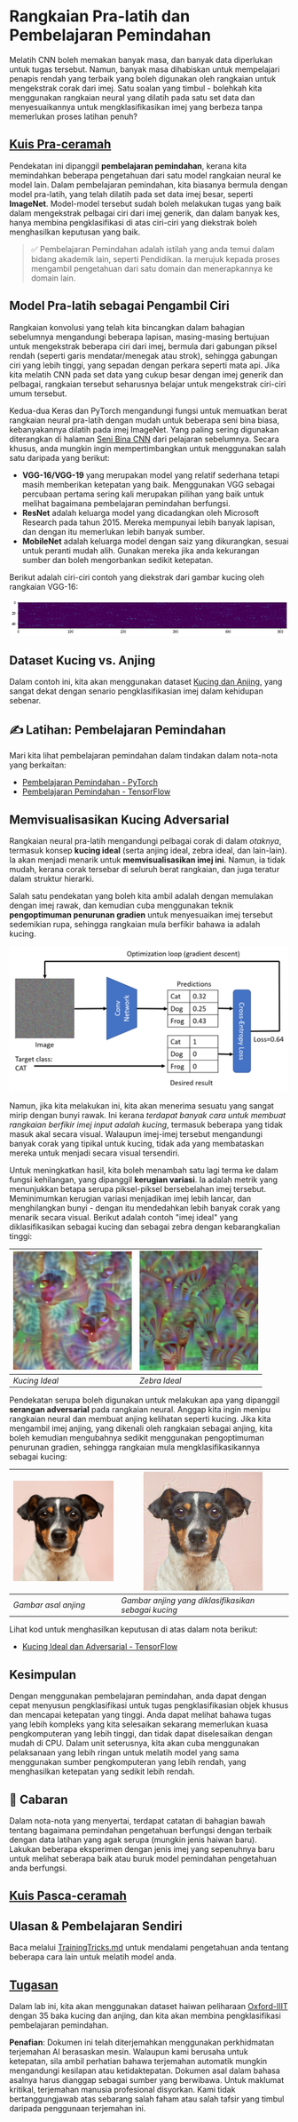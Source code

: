 # Rangkaian Pra-latih dan Pembelajaran Pemindahan

Melatih CNN boleh memakan banyak masa, dan banyak data diperlukan untuk tugas tersebut. Namun, banyak masa dihabiskan untuk mempelajari penapis rendah yang terbaik yang boleh digunakan oleh rangkaian untuk mengekstrak corak dari imej. Satu soalan yang timbul - bolehkah kita menggunakan rangkaian neural yang dilatih pada satu set data dan menyesuaikannya untuk mengklasifikasikan imej yang berbeza tanpa memerlukan proses latihan penuh?

## [Kuis Pra-ceramah](https://red-field-0a6ddfd03.1.azurestaticapps.net/quiz/108)

Pendekatan ini dipanggil **pembelajaran pemindahan**, kerana kita memindahkan beberapa pengetahuan dari satu model rangkaian neural ke model lain. Dalam pembelajaran pemindahan, kita biasanya bermula dengan model pra-latih, yang telah dilatih pada set data imej besar, seperti **ImageNet**. Model-model tersebut sudah boleh melakukan tugas yang baik dalam mengekstrak pelbagai ciri dari imej generik, dan dalam banyak kes, hanya membina pengklasifikasi di atas ciri-ciri yang diekstrak boleh menghasilkan keputusan yang baik.

> ✅ Pembelajaran Pemindahan adalah istilah yang anda temui dalam bidang akademik lain, seperti Pendidikan. Ia merujuk kepada proses mengambil pengetahuan dari satu domain dan menerapkannya ke domain lain.

## Model Pra-latih sebagai Pengambil Ciri

Rangkaian konvolusi yang telah kita bincangkan dalam bahagian sebelumnya mengandungi beberapa lapisan, masing-masing bertujuan untuk mengekstrak beberapa ciri dari imej, bermula dari gabungan piksel rendah (seperti garis mendatar/menegak atau strok), sehingga gabungan ciri yang lebih tinggi, yang sepadan dengan perkara seperti mata api. Jika kita melatih CNN pada set data yang cukup besar dengan imej generik dan pelbagai, rangkaian tersebut seharusnya belajar untuk mengekstrak ciri-ciri umum tersebut.

Kedua-dua Keras dan PyTorch mengandungi fungsi untuk memuatkan berat rangkaian neural pra-latih dengan mudah untuk beberapa seni bina biasa, kebanyakannya dilatih pada imej ImageNet. Yang paling sering digunakan diterangkan di halaman [Seni Bina CNN](../07-ConvNets/CNN_Architectures.md) dari pelajaran sebelumnya. Secara khusus, anda mungkin ingin mempertimbangkan untuk menggunakan salah satu daripada yang berikut:

* **VGG-16/VGG-19** yang merupakan model yang relatif sederhana tetapi masih memberikan ketepatan yang baik. Menggunakan VGG sebagai percubaan pertama sering kali merupakan pilihan yang baik untuk melihat bagaimana pembelajaran pemindahan berfungsi.
* **ResNet** adalah keluarga model yang dicadangkan oleh Microsoft Research pada tahun 2015. Mereka mempunyai lebih banyak lapisan, dan dengan itu memerlukan lebih banyak sumber.
* **MobileNet** adalah keluarga model dengan saiz yang dikurangkan, sesuai untuk peranti mudah alih. Gunakan mereka jika anda kekurangan sumber dan boleh mengorbankan sedikit ketepatan.

Berikut adalah ciri-ciri contoh yang diekstrak dari gambar kucing oleh rangkaian VGG-16:

![Ciri yang diekstrak oleh VGG-16](../../../../../translated_images/features.6291f9c7ba3a0b951af88fc9864632b9115365410765680680d30c927dd67354.ms.png)

## Dataset Kucing vs. Anjing

Dalam contoh ini, kita akan menggunakan dataset [Kucing dan Anjing](https://www.microsoft.com/download/details.aspx?id=54765&WT.mc_id=academic-77998-cacaste), yang sangat dekat dengan senario pengklasifikasian imej dalam kehidupan sebenar.

## ✍️ Latihan: Pembelajaran Pemindahan

Mari kita lihat pembelajaran pemindahan dalam tindakan dalam nota-nota yang berkaitan:

* [Pembelajaran Pemindahan - PyTorch](../../../../../lessons/4-ComputerVision/08-TransferLearning/TransferLearningPyTorch.ipynb)
* [Pembelajaran Pemindahan - TensorFlow](../../../../../lessons/4-ComputerVision/08-TransferLearning/TransferLearningTF.ipynb)

## Memvisualisasikan Kucing Adversarial

Rangkaian neural pra-latih mengandungi pelbagai corak di dalam *otaknya*, termasuk konsep **kucing ideal** (serta anjing ideal, zebra ideal, dan lain-lain). Ia akan menjadi menarik untuk **memvisualisasikan imej ini**. Namun, ia tidak mudah, kerana corak tersebar di seluruh berat rangkaian, dan juga teratur dalam struktur hierarki.

Salah satu pendekatan yang boleh kita ambil adalah dengan memulakan dengan imej rawak, dan kemudian cuba menggunakan teknik **pengoptimuman penurunan gradien** untuk menyesuaikan imej tersebut sedemikian rupa, sehingga rangkaian mula berfikir bahawa ia adalah kucing.

![Gelung Pengoptimuman Imej](../../../../../translated_images/ideal-cat-loop.999fbb8ff306e044f997032f4eef9152b453e6a990e449bbfb107de2493cc37e.ms.png)

Namun, jika kita melakukan ini, kita akan menerima sesuatu yang sangat mirip dengan bunyi rawak. Ini kerana *terdapat banyak cara untuk membuat rangkaian berfikir imej input adalah kucing*, termasuk beberapa yang tidak masuk akal secara visual. Walaupun imej-imej tersebut mengandungi banyak corak yang tipikal untuk kucing, tidak ada yang membataskan mereka untuk menjadi secara visual tersendiri.

Untuk meningkatkan hasil, kita boleh menambah satu lagi terma ke dalam fungsi kehilangan, yang dipanggil **kerugian variasi**. Ia adalah metrik yang menunjukkan betapa serupa piksel-piksel bersebelahan imej tersebut. Meminimumkan kerugian variasi menjadikan imej lebih lancar, dan menghilangkan bunyi - dengan itu mendedahkan lebih banyak corak yang menarik secara visual. Berikut adalah contoh "imej ideal" yang diklasifikasikan sebagai kucing dan sebagai zebra dengan kebarangkalian tinggi:

![Kucing Ideal](../../../../../translated_images/ideal-cat.203dd4597643d6b0bd73038b87f9c0464322725e3a06ab145d25d4a861c70592.ms.png) | ![Zebra Ideal](../../../../../translated_images/ideal-zebra.7f70e8b54ee15a7a314000bb5df38a6cfe086ea04d60df4d3ef313d046b98a2b.ms.png)
-----|-----
 *Kucing Ideal* | *Zebra Ideal*

Pendekatan serupa boleh digunakan untuk melakukan apa yang dipanggil **serangan adversarial** pada rangkaian neural. Anggap kita ingin menipu rangkaian neural dan membuat anjing kelihatan seperti kucing. Jika kita mengambil imej anjing, yang dikenali oleh rangkaian sebagai anjing, kita boleh kemudian mengubahnya sedikit menggunakan pengoptimuman penurunan gradien, sehingga rangkaian mula mengklasifikasikannya sebagai kucing:

![Gambar Anjing](../../../../../translated_images/original-dog.8f68a67d2fe0911f33041c0f7fce8aa4ea919f9d3917ec4b468298522aeb6356.ms.png) | ![Gambar anjing yang diklasifikasikan sebagai kucing](../../../../../translated_images/adversarial-dog.d9fc7773b0142b89752539bfbf884118de845b3851c5162146ea0b8809fc820f.ms.png)
-----|-----
*Gambar asal anjing* | *Gambar anjing yang diklasifikasikan sebagai kucing*

Lihat kod untuk menghasilkan keputusan di atas dalam nota berikut:

* [Kucing Ideal dan Adversarial - TensorFlow](../../../../../lessons/4-ComputerVision/08-TransferLearning/AdversarialCat_TF.ipynb)
## Kesimpulan

Dengan menggunakan pembelajaran pemindahan, anda dapat dengan cepat menyusun pengklasifikasi untuk tugas pengklasifikasian objek khusus dan mencapai ketepatan yang tinggi. Anda dapat melihat bahawa tugas yang lebih kompleks yang kita selesaikan sekarang memerlukan kuasa pengkomputeran yang lebih tinggi, dan tidak dapat diselesaikan dengan mudah di CPU. Dalam unit seterusnya, kita akan cuba menggunakan pelaksanaan yang lebih ringan untuk melatih model yang sama menggunakan sumber pengkomputeran yang lebih rendah, yang menghasilkan ketepatan yang sedikit lebih rendah.

## 🚀 Cabaran

Dalam nota-nota yang menyertai, terdapat catatan di bahagian bawah tentang bagaimana pemindahan pengetahuan berfungsi dengan terbaik dengan data latihan yang agak serupa (mungkin jenis haiwan baru). Lakukan beberapa eksperimen dengan jenis imej yang sepenuhnya baru untuk melihat seberapa baik atau buruk model pemindahan pengetahuan anda berfungsi.

## [Kuis Pasca-ceramah](https://red-field-0a6ddfd03.1.azurestaticapps.net/quiz/208)

## Ulasan & Pembelajaran Sendiri

Baca melalui [TrainingTricks.md](TrainingTricks.md) untuk mendalami pengetahuan anda tentang beberapa cara lain untuk melatih model anda.

## [Tugasan](lab/README.md)

Dalam lab ini, kita akan menggunakan dataset haiwan peliharaan [Oxford-IIIT](https://www.robots.ox.ac.uk/~vgg/data/pets/) dengan 35 baka kucing dan anjing, dan kita akan membina pengklasifikasi pembelajaran pemindahan.

**Penafian**: 
Dokumen ini telah diterjemahkan menggunakan perkhidmatan terjemahan AI berasaskan mesin. Walaupun kami berusaha untuk ketepatan, sila ambil perhatian bahawa terjemahan automatik mungkin mengandungi kesilapan atau ketidaktepatan. Dokumen asal dalam bahasa asalnya harus dianggap sebagai sumber yang berwibawa. Untuk maklumat kritikal, terjemahan manusia profesional disyorkan. Kami tidak bertanggungjawab atas sebarang salah faham atau salah tafsir yang timbul daripada penggunaan terjemahan ini.